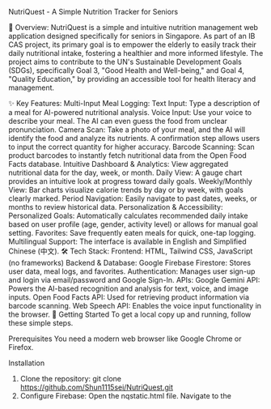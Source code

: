 NutriQuest - A Simple Nutrition Tracker for Seniors

🌟 Overview:
NutriQuest is a simple and intuitive nutrition management web application designed specifically for seniors in Singapore. As part of an IB CAS project, its primary goal is to empower the elderly to easily track their daily nutritional intake, fostering a healthier and more informed lifestyle. The project aims to contribute to the UN's Sustainable Development Goals (SDGs), specifically Goal 3, "Good Health and Well-being," and Goal 4, "Quality Education," by providing an accessible tool for health literacy and management.

✨ Key Features:
Multi-Input Meal Logging:
  Text Input: Type a description of a meal for AI-powered nutritional analysis.
  Voice Input: Use your voice to describe your meal. The AI can even guess the food from unclear pronunciation.
  Camera Scan: Take a photo of your meal, and the AI will identify the food and analyze its nutrients. A confirmation step allows users to input the correct quantity for higher accuracy.
  Barcode Scanning: Scan product barcodes to instantly fetch nutritional data from the Open Food Facts database.
Intuitive Dashboard & Analytics:
  View aggregated nutritional data for the day, week, or month.
  Daily View: A gauge chart provides an intuitive look at progress toward daily goals.
  Weekly/Monthly View: Bar charts visualize calorie trends by day or by week, with goals clearly marked.
  Period Navigation: Easily navigate to past dates, weeks, or months to review historical data.
Personalization & Accessibility:
  Personalized Goals: Automatically calculates recommended daily intake based on user profile (age, gender, activity level) or allows for manual goal setting.
  Favorites: Save frequently eaten meals for quick, one-tap logging.
  Multilingual Support: The interface is available in English and Simplified Chinese (中文).
🛠️ Tech Stack:
  Frontend: HTML, Tailwind CSS, JavaScript (no frameworks)
  Backend & Database: Google Firebase
    Firestore: Stores user data, meal logs, and favorites.
    Authentication: Manages user sign-up and login via email/password and Google Sign-In.
  APIs:
    Google Gemini API: Powers the AI-based recognition and analysis for text, voice, and image inputs.
    Open Food Facts API: Used for retrieving product information via barcode scanning.
    Web Speech API: Enables the voice input functionality in the browser.
🚀 Getting Started
To get a local copy up and running, follow these simple steps.

Prerequisites
You need a modern web browser like Google Chrome or Firefox.

Installation
1. Clone the repository:
  git clone https://github.com/Shun1115sei/NutriQuest.git
2. Configure Firebase:
  Open the nqstatic.html file.
  Navigate to the <script> tag at the bottom of the file.
  Find the firebaseConfig object and replace the placeholder values with your own Firebase project credentials.
3. Configure Gemini API Key:
  In the same <script> tag, find the GEMINI_API_KEY constant.
  Replace the placeholder string with your API key obtained from Google AI Studio.
4. Run the application:
  Simply open the nqstatic.html file in your web browser.

## 最新修复内容 (Latest Fixes)

### 已修复的问题 (Fixed Issues):

1. **图标路径修复** - 修复了manifest.json中的图标路径，确保PWA图标正确显示
2. **View Dashboard按钮改为文本** - 将按钮样式改为文本链接样式，提升用户体验
3. **手机布局粘性头部优化** - 重新设计了手机布局的头部，将控件移到两端，提升可用性
4. **离线检测和弹窗** - 添加了完整的离线检测功能，当网络断开时显示友好的提示弹窗
5. **语音输入取消按钮** - 在语音输入模态框中添加了取消按钮，用户可以随时停止语音输入
6. **手机布局元素大小优化** - 增大了手机布局中星星和删除按钮的尺寸，提升触摸体验
7. **手机布局事件监听器** - 为手机布局的所有交互元素添加了完整的事件处理

### 技术改进 (Technical Improvements):

- 使用响应式设计，确保在不同设备上都有良好的用户体验
- 添加了完整的离线状态检测和处理
- 优化了手机布局的触摸目标大小
- 改进了语音输入的用户体验
- 增强了PWA的图标支持

Usage
1. Sign Up / Log In: Create an account, sign in with Google, or continue as a guest.
2. Set Your Goals: On your first visit, you'll be prompted to set your daily nutritional goals, either automatically calculated or manually entered.
3. Log a Meal: Use the text, voice, camera, or barcode scanner to input your meal.
4. Track Your Progress: The dashboard will automatically update to reflect your intake. Use the "Show Details" button and period navigators to explore your data.
